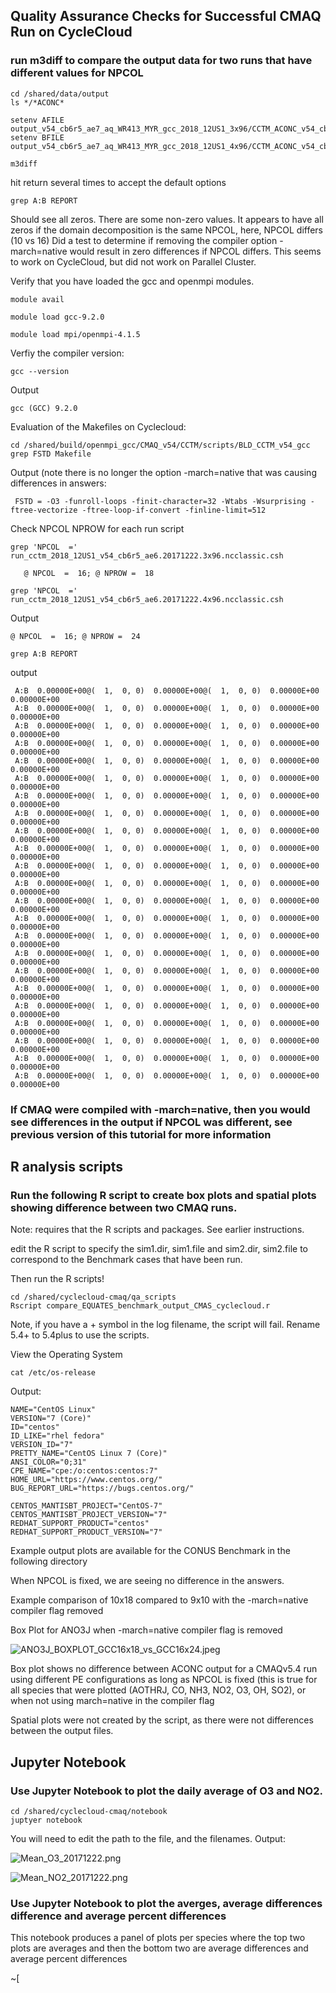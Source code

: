 ## Quality Assurance Checks for Successful CMAQ Run on CycleCloud


### run m3diff to compare the output data for two runs that have different values for NPCOL

```
cd /shared/data/output
ls */*ACONC*
```
```
setenv AFILE output_v54_cb6r5_ae7_aq_WR413_MYR_gcc_2018_12US1_3x96/CCTM_ACONC_v54_cb6r5_ae7_aq_WR413_MYR_gcc_2018_12US1_3x96_20171222.nc
setenv BFILE output_v54_cb6r5_ae7_aq_WR413_MYR_gcc_2018_12US1_4x96/CCTM_ACONC_v54_cb6r5_ae7_aq_WR413_MYR_gcc_2018_12US1_4x96_20171222.nc
```

```
m3diff
```
hit return several times to accept the default options

```
grep A:B REPORT
```

Should see all zeros. There are some non-zero values.
It appears to have all zeros if the domain decomposition  is the same NPCOL, here, NPCOL differs (10 vs 16)
Did a test to determine if removing the compiler option -march=native would result in zero differences if NPCOL differs.
This seems to work on CycleCloud, but did not work on Parallel Cluster.

Verify that you have loaded the gcc and openmpi modules.

`module avail`

`module load gcc-9.2.0`

`module load mpi/openmpi-4.1.5`

Verfiy the compiler version:

`gcc --version`

Output

```
gcc (GCC) 9.2.0
```

Evaluation of the Makefiles on Cyclecloud:

```
cd /shared/build/openmpi_gcc/CMAQ_v54/CCTM/scripts/BLD_CCTM_v54_gcc
grep FSTD Makefile
```

Output (note there is no longer the option -march=native that was causing differences in answers:

```
 FSTD = -O3 -funroll-loops -finit-character=32 -Wtabs -Wsurprising -ftree-vectorize -ftree-loop-if-convert -finline-limit=512
```

Check NPCOL NPROW for each run script

```
grep 'NPCOL  =' run_cctm_2018_12US1_v54_cb6r5_ae6.20171222.3x96.ncclassic.csh
```

```
   @ NPCOL  =  16; @ NPROW =  18
```

```
grep 'NPCOL  =' run_cctm_2018_12US1_v54_cb6r5_ae6.20171222.4x96.ncclassic.csh
```

Output

```
@ NPCOL  =  16; @ NPROW =  24

```


```
grep A:B REPORT
```

output

```
 A:B  0.00000E+00@(  1,  0, 0)  0.00000E+00@(  1,  0, 0)  0.00000E+00  0.00000E+00
 A:B  0.00000E+00@(  1,  0, 0)  0.00000E+00@(  1,  0, 0)  0.00000E+00  0.00000E+00
 A:B  0.00000E+00@(  1,  0, 0)  0.00000E+00@(  1,  0, 0)  0.00000E+00  0.00000E+00
 A:B  0.00000E+00@(  1,  0, 0)  0.00000E+00@(  1,  0, 0)  0.00000E+00  0.00000E+00
 A:B  0.00000E+00@(  1,  0, 0)  0.00000E+00@(  1,  0, 0)  0.00000E+00  0.00000E+00
 A:B  0.00000E+00@(  1,  0, 0)  0.00000E+00@(  1,  0, 0)  0.00000E+00  0.00000E+00
 A:B  0.00000E+00@(  1,  0, 0)  0.00000E+00@(  1,  0, 0)  0.00000E+00  0.00000E+00
 A:B  0.00000E+00@(  1,  0, 0)  0.00000E+00@(  1,  0, 0)  0.00000E+00  0.00000E+00
 A:B  0.00000E+00@(  1,  0, 0)  0.00000E+00@(  1,  0, 0)  0.00000E+00  0.00000E+00
 A:B  0.00000E+00@(  1,  0, 0)  0.00000E+00@(  1,  0, 0)  0.00000E+00  0.00000E+00
 A:B  0.00000E+00@(  1,  0, 0)  0.00000E+00@(  1,  0, 0)  0.00000E+00  0.00000E+00
 A:B  0.00000E+00@(  1,  0, 0)  0.00000E+00@(  1,  0, 0)  0.00000E+00  0.00000E+00
 A:B  0.00000E+00@(  1,  0, 0)  0.00000E+00@(  1,  0, 0)  0.00000E+00  0.00000E+00
 A:B  0.00000E+00@(  1,  0, 0)  0.00000E+00@(  1,  0, 0)  0.00000E+00  0.00000E+00
 A:B  0.00000E+00@(  1,  0, 0)  0.00000E+00@(  1,  0, 0)  0.00000E+00  0.00000E+00
 A:B  0.00000E+00@(  1,  0, 0)  0.00000E+00@(  1,  0, 0)  0.00000E+00  0.00000E+00
 A:B  0.00000E+00@(  1,  0, 0)  0.00000E+00@(  1,  0, 0)  0.00000E+00  0.00000E+00
 A:B  0.00000E+00@(  1,  0, 0)  0.00000E+00@(  1,  0, 0)  0.00000E+00  0.00000E+00
 A:B  0.00000E+00@(  1,  0, 0)  0.00000E+00@(  1,  0, 0)  0.00000E+00  0.00000E+00
 A:B  0.00000E+00@(  1,  0, 0)  0.00000E+00@(  1,  0, 0)  0.00000E+00  0.00000E+00
 A:B  0.00000E+00@(  1,  0, 0)  0.00000E+00@(  1,  0, 0)  0.00000E+00  0.00000E+00
 A:B  0.00000E+00@(  1,  0, 0)  0.00000E+00@(  1,  0, 0)  0.00000E+00  0.00000E+00
 A:B  0.00000E+00@(  1,  0, 0)  0.00000E+00@(  1,  0, 0)  0.00000E+00  0.00000E+00

```

### If CMAQ were compiled with -march=native, then you would see differences in the output if NPCOL was different, see previous version of this tutorial for more information

## R analysis scripts

### Run the following R script to create box plots and spatial plots showing difference between two CMAQ runs. 

Note: requires that the R scripts and packages. See earlier instructions. 

edit the R script to specify the sim1.dir, sim1.file  and sim2.dir, sim2.file to correspond to the Benchmark cases that have been run.


Then run the R scripts!

```
cd /shared/cyclecloud-cmaq/qa_scripts
Rscript compare_EQUATES_benchmark_output_CMAS_cyclecloud.r
```

Note, if you have a + symbol in the log filename, the script will fail.  Rename 5.4+ to 5.4plus to use the scripts.

View the Operating System

`cat /etc/os-release`

Output:

```
NAME="CentOS Linux"
VERSION="7 (Core)"
ID="centos"
ID_LIKE="rhel fedora"
VERSION_ID="7"
PRETTY_NAME="CentOS Linux 7 (Core)"
ANSI_COLOR="0;31"
CPE_NAME="cpe:/o:centos:centos:7"
HOME_URL="https://www.centos.org/"
BUG_REPORT_URL="https://bugs.centos.org/"

CENTOS_MANTISBT_PROJECT="CentOS-7"
CENTOS_MANTISBT_PROJECT_VERSION="7"
REDHAT_SUPPORT_PRODUCT="centos"
REDHAT_SUPPORT_PRODUCT_VERSION="7"
```

Example output plots are available for the CONUS Benchmark in the following directory

When NPCOL is fixed, we are seeing no difference in the answers.

Example comparison of 10x18 compared to 9x10 with the -march=native compiler flag removed

Box Plot for ANO3J when -march=native compiler flag is removed 

![ANO3J_BOXPLOT_GCC16x18_vs_GCC16x24.jpeg](../../qa_plots/box_plots/ANO3J_BOXPLOT_GCC16x18_vs_GCC16x24.jpeg )



Box plot shows no difference between ACONC output for a CMAQv5.4 run using different PE configurations as long as NPCOL is fixed (this is true for all species that were plotted (AOTHRJ, CO, NH3, NO2, O3, OH, SO2), or when not using march=native in the compiler flag


Spatial plots were not created by the script, as there were not differences between the output files.

## Jupyter Notebook

### Use Jupyter Notebook to plot the daily average of O3 and NO2.

```
cd /shared/cyclecloud-cmaq/notebook
juptyer notebook
```

You will need to edit the path to the file, and the filenames.
Output:

![Mean_O3_20171222.png](../../qa_plots/notebook/Mean_O3_20171222.png)

![Mean_NO2_20171222.png](../../qa_plots/notebook/Mean_NO2_20171222.png)

### Use Jupyter Notebook to plot the averges, average differences difference and average percent differences

This notebook produces a panel of plots per species where the top two plots are averages and then the bottom two are average differences and average percent differences






~[

